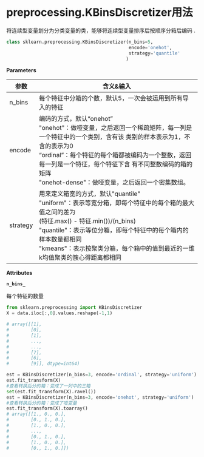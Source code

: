 # preprocessing.KBinsDiscretizer用法

将连续型变量划分为分类变量的类，能够将连续型变量排序后按顺序分箱后编码  .

```python
class sklearn.preprocessing.KBinsDiscretizer(n_bins=5, 
                                             encode='onehot', 
                                             strategy='quantile'
                                            )
```

**Parameters**

| 参数     | 含义&输入                                                    |
| -------- | ------------------------------------------------------------ |
| n_bins   | 每个特征中分箱的个数，默认5，一次会被运用到所有导入的特征    |
| encode   | 编码的方式，默认“onehot”<br /> "onehot"：做哑变量，之后返回一个稀疏矩阵，每一列是一个特征中的一个类别，含有该 类别的样本表示为1，不含的表示为0 <br />“ordinal”：每个特征的每个箱都被编码为一个整数，返回每一列是一个特征，每个特征下含 有不同整数编码的箱的矩阵 <br />"onehot-dense"：做哑变量，之后返回一个密集数组。 |
| strategy | 用来定义箱宽的方式，默认"quantile" <br />"uniform"：表示等宽分箱，即每个特征中的每个箱的最大值之间的差为<br /> (特征.max() - 特征.min())/(n_bins)<br /> "quantile"：表示等位分箱，即每个特征中的每个箱内的样本数量都相同 <br />"kmeans"：表示按聚类分箱，每个箱中的值到最近的一维k均值聚类的簇心得距离都相同 |

**Attributes**

**`n_bins_`**

每个特征的数量



```python
from sklearn.preprocessing import KBinsDiscretizer
X = data.iloc[:,0].values.reshape(-1,1)

# array([[1],
#        [0],
#        [1],
#        ...,
#        ...,
#        [7],
#        [6],
#        [9]], dtype=int64)

est = KBinsDiscretizer(n_bins=3, encode='ordinal', strategy='uniform')
est.fit_transform(X)
#查看转换后分的箱：变成了一列中的三箱
set(est.fit_transform(X).ravel())
est = KBinsDiscretizer(n_bins=3, encode='onehot', strategy='uniform')
#查看转换后分的箱：变成了哑变量
est.fit_transform(X).toarray()
# array([[1., 0., 0.],
#        [0., 1., 0.],
#        [1., 0., 0.],
#        ...,
#        [0., 1., 0.],
#        [1., 0., 0.],
#        [0., 1., 0.]])
```

